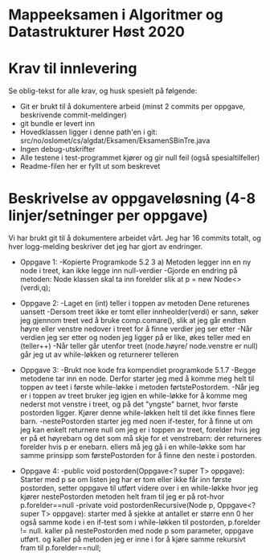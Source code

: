 # Mappeeksamen i Algoritmer og Datastrukturer Høst 2020

# Krav til innlevering

Se oblig-tekst for alle krav, og husk spesielt på følgende:

* Git er brukt til å dokumentere arbeid (minst 2 commits per oppgave, beskrivende commit-meldinger)	
* git bundle er levert inn
* Hovedklassen ligger i denne path'en i git: src/no/oslomet/cs/algdat/Eksamen/EksamenSBinTre.java
* Ingen debug-utskrifter
* Alle testene i test-programmet kjører og gir null feil (også spesialtilfeller)
* Readme-filen her er fyllt ut som beskrevet


# Beskrivelse av oppgaveløsning (4-8 linjer/setninger per oppgave)

Vi har brukt git til å dokumentere arbeidet vårt. Jeg har 16 commits totalt, og hver logg-melding beskriver det jeg har gjort av endringer.

* Oppgave 1: -Kopierte Programkode 5.2 3 a)
              Metoden legger inn en ny node i treet, kan ikke legge inn null-verdier
             -Gjorde en endring på metoden:
              Node klassen skal ta inn forelder slik at
              p = new Node<>(verdi,q);
              
* Oppgave 2: -Laget en (int) teller i toppen av metoden
              Dene returenes uansett
             -Dersom treet ikke er tomt eller innheolder(verdi) er sann, søker jeg gjennom treet
              ved å bruke comp.comare(), slik at jeg går endten høyre eller venstre nedover i treet for å finne verdier jeg ser etter
             -Når verdien jeg ser etter og noden jeg ligger på er like, økes teller med en (teller++)
             -Når teller går utenfor treet (node.høyre/ node.venstre er null) går jeg ut av while-løkken og returnerer telleren
             
* Oppgave 3: -Brukt noe kode fra kompendiet programkode 5.1.7
             -Begge metodene tar inn en node. Derfor starter jeg med å komme meg helt til toppen av teet i første while-løkke
              i metoden førtstePostordem.
             -Når jeg er i toppen av treet bruker jeg igjen en while-løkke for å komme meg nederst mot venstre i treet, og på det "yngste" barnet,
              hvor første postorden ligger. Kjører denne while-løkken helt til det ikke finnes flere barn.
             -nestePostorden starter jeg med noen if-tester, for å finne ut om jeg kan enkelt returnere null om jeg er i toppen av treet,
              forelder hvis jeg er på et høyrebarn og det som må skje for et venstrebarn:
              der returneres forelder hvis p er enebarn.
              ellers må jeg gå i en while-løkke som har samme prinsipp som førstePostorden for å finne den neste i postorden.
              
* Oppgave 4: -public void postorden(Oppgave<? super T> oppgave):         
              Starter med p se om listen jeg har er tom eller ikke
              får inn første postorden, setter oppgave til utført
              videre over i en while-løkke hvor jeg kjører nestePostorden metoden helt fram til jeg er på rot-hvor p.forelder==null
             -private void postordenRecursive(Node<T> p, Oppgave<? super T> oppgave):
              starter med å sjekke at antallet er større enn 0 her også
              samme kode i en if-test som i while-løkken til postorden, p.forelder != null.
              kaller på nestePostorden med node p som parameter, oppgave utført.
              og kaller på metoden jeg er inne i for å kjøre samme rekursivt fram til p.forelder==null;